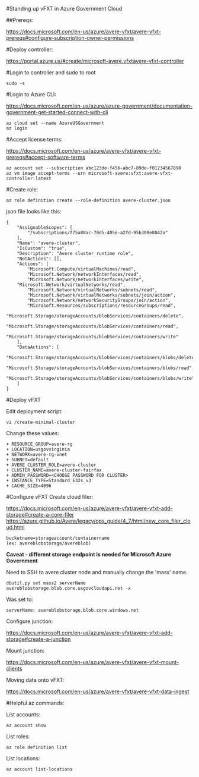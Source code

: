 #Standing up vFXT in Azure Government Cloud

##Prereqs:

https://docs.microsoft.com/en-us/azure/avere-vfxt/avere-vfxt-prereqs#configure-subscription-owner-permissions

#Deploy controller:

https://portal.azure.us/#create/microsoft-avere.vfxtavere-vfxt-controller

#Login to controller and sudo to root
```
sudo -s
```

#Login to Azure CLI:

https://docs.microsoft.com/en-us/azure/azure-government/documentation-government-get-started-connect-with-cli
```
az cloud set --name AzureUSGovernment
az login
```

#Accept license terms:

https://docs.microsoft.com/en-us/azure/avere-vfxt/avere-vfxt-prereqs#accept-software-terms

```
az account set --subscription abc123de-f456-abc7-89de-f01234567890
az vm image accept-terms --urn microsoft-avere:vfxt:avere-vfxt-controller:latest
```

#Create role:
```
az role definition create --role-definition avere-cluster.json
```
json file looks like this:
```
{
    "AssignableScopes": [
        "/subscriptions/f75a88ac-70d5-405e-a2fd-95b308e8042a"
    ],
    "Name": "avere-cluster",
    "IsCustom": "true",
    "Description": "Avere cluster runtime role",
    "NotActions": [],
    "Actions": [
        "Microsoft.Compute/virtualMachines/read",
        "Microsoft.Network/networkInterfaces/read",
        "Microsoft.Network/networkInterfaces/write",
    "Microsoft.Network/virtualNetworks/read",
        "Microsoft.Network/virtualNetworks/subnets/read",
        "Microsoft.Network/virtualNetworks/subnets/join/action",
        "Microsoft.Network/networkSecurityGroups/join/action",
        "Microsoft.Resources/subscriptions/resourceGroups/read",
        "Microsoft.Storage/storageAccounts/blobServices/containers/delete",
        "Microsoft.Storage/storageAccounts/blobServices/containers/read",
        "Microsoft.Storage/storageAccounts/blobServices/containers/write"
    ],
    "DataActions": [
        "Microsoft.Storage/storageAccounts/blobServices/containers/blobs/delete",
        "Microsoft.Storage/storageAccounts/blobServices/containers/blobs/read",
        "Microsoft.Storage/storageAccounts/blobServices/containers/blobs/write"
    ]
}
```

#Deploy vFXT

Edit deployment script:
```
vi /create-minimal-cluster
```

Change these values:
```
+ RESOURCE_GROUP=avere-rg
+ LOCATION=usgovvirginia
+ NETWORK=avere-rg-vnet
+ SUBNET=default
+ AVERE_CLUSTER_ROLE=avere-cluster
+ CLUSTER_NAME=avere-cluster-fairfax
+ ADMIN_PASSWORD=<CHOOSE PASSWORD FOR CLUSTER>
+ INSTANCE_TYPE=Standard_E32s_v3
+ CACHE_SIZE=4096
```
#Configure vFXT
Create cloud filer:

https://docs.microsoft.com/en-us/azure/avere-vfxt/avere-vfxt-add-storage#create-a-core-filer
https://azure.github.io/Avere/legacy/ops_guide/4_7/html/new_core_filer_cloud.html

```
bucketname=storageaccount/containername
(ex: avereblobstorage/avereblob)
```

**Caveat - different storage endpoint is needed for Microsoft Azure Government**

Need to SSH to avere cluster node and manually change the 'mass' name. 
```
dbutil.py set mass2 serverName avereblobstorage.blob.core.usgovcloudapi.net -x
```

Was set to:
```
serverName: avereblobstorage.blob.core.windows.net
```

Configure junction:

https://docs.microsoft.com/en-us/azure/avere-vfxt/avere-vfxt-add-storage#create-a-junction

Mount junction:

https://docs.microsoft.com/en-us/azure/avere-vfxt/avere-vfxt-mount-clients

Moving data onto vFXT:

https://docs.microsoft.com/en-us/azure/avere-vfxt/avere-vfxt-data-ingest



#Helpful az commands:

List accounts:
```
az account show
```
List roles:
```
az role definition list
```
List locations:
```
az account list-locations
```
